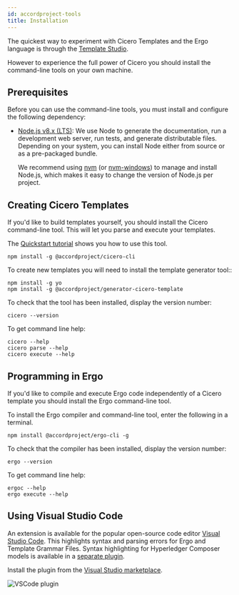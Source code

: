 ```yaml
---
id: accordproject-tools
title: Installation
---
```


The quickest way to experiment with Cicero Templates and the Ergo language is through the [Template Studio](https://studio.accordproject.org).

However to experience the full power of Cicero you should install the command-line tools on your own machine.

## Prerequisites

Before you can use the command-line tools, you must install and configure the following dependency:

* [Node.js v8.x (LTS)](http://nodejs.org): We use Node to generate the documentation, run a
  development web server, run tests, and generate distributable files. Depending on your system,
  you can install Node either from source or as a pre-packaged bundle.

  We recommend using [nvm](https://github.com/creationix/nvm) (or
  [nvm-windows](https://github.com/coreybutler/nvm-windows))
  to manage and install Node.js, which makes it easy to change the version of Node.js per project.

## Creating Cicero Templates
If you'd like to build templates yourself, you should install the Cicero command-line tool. This will let you parse and execute your templates.

The [Quickstart tutorial](cicero-tutorial_001.md) shows you how to use this tool.

```
npm install -g @accordproject/cicero-cli
```

To create new templates you will need to install the template generator tool::

```
npm install -g yo 
npm install -g @accordproject/generator-cicero-template
```

To check that the tool has been installed, display the version number:
```
cicero --version
```

To get command line help:
```
cicero --help
cicero parse --help
cicero execute --help
```

## Programming in Ergo

If you'd like to compile and execute Ergo code independently of a Cicero template you should install the Ergo command-line tool.

To install the Ergo compiler and command-line tool, enter the following in a terminal.
```
npm install @accordproject/ergo-cli -g
```

To check that the compiler has been installed, display the version number:
```
ergo --version
```

To get command line help:
```
ergoc --help
ergo execute --help
```

## Using Visual Studio Code

An extension is available for the popular open-source code editor [Visual Studio Code](https://code.visualstudio.com/). 
This highlights syntax and parsing errors for Ergo and Template Grammar Files. Syntax highlighting for Hyperledger Composer models is available in a [separate plugin](https://marketplace.visualstudio.com/items?itemName=HyperledgerComposer.composer-support-client).

Install the plugin from the [Visual Studio marketplace](https://marketplace.visualstudio.com/items?itemName=accordproject.accordproject-vscode-plugin).

![VSCode plugin](/img/ergo-vscode.png)
